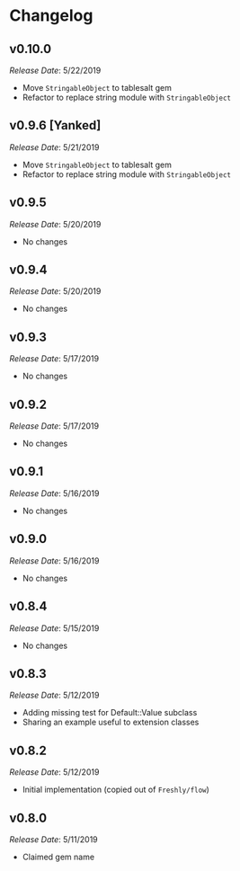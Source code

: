 # Changelog

## v0.10.0

*Release Date*: 5/22/2019

- Move `StringableObject` to tablesalt gem
- Refactor to replace string module with `StringableObject`

## v0.9.6 [Yanked]

*Release Date*: 5/21/2019

- Move `StringableObject` to tablesalt gem
- Refactor to replace string module with `StringableObject`

## v0.9.5

*Release Date*: 5/20/2019

- No changes

## v0.9.4

*Release Date*: 5/20/2019

- No changes

## v0.9.3

*Release Date*: 5/17/2019

- No changes

## v0.9.2

*Release Date*: 5/17/2019

- No changes

## v0.9.1

*Release Date*: 5/16/2019

- No changes

## v0.9.0

*Release Date*: 5/16/2019

- No changes

## v0.8.4

*Release Date*: 5/15/2019

- No changes

## v0.8.3

*Release Date*: 5/12/2019

- Adding missing test for Default::Value subclass
- Sharing an example useful to extension classes

## v0.8.2

*Release Date*: 5/12/2019

- Initial implementation (copied out of `Freshly/flow`)

## v0.8.0

*Release Date*: 5/11/2019

- Claimed gem name
